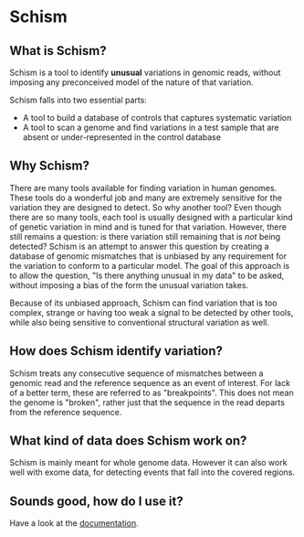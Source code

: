 # Schism

## What is Schism? 

Schism is a tool to identify **unusual** variations in genomic reads, without
imposing any preconceived model of the nature of that variation.

Schism falls into two essential parts:

 * A tool to build a database of controls that captures 
   systematic variation
 * A tool to scan a genome and find variations in a test sample that are absent or 
   under-represented in the control database
   
## Why Schism?

There are many tools available for finding variation in human genomes. These tools 
do a wonderful job and many are extremely sensitive for the variation they are designed
to detect. So why another tool? Even though there are so many tools, each tool is usually
designed with a particular kind of genetic variation in mind and is tuned for that variation.
However, there still
remains a question: is there variation still remaining that is *not* being detected?
Schism is an attempt to answer this question by creating a database
of genomic mismatches that is unbiased by any requirement for the variation to conform to
a particular model. The goal of this approach is to allow the question,
"Is there anything unusual in my data" to be asked, without imposing a bias of the form 
the unusual variation takes. 

Because of its unbiased approach, Schism can find variation that is too complex, strange
or having too weak a signal to be detected by other tools, while also being sensitive
to conventional structural variation as well.

## How does Schism identify variation?

Schism treats any consecutive sequence of mismatches between a genomic read 
and the reference sequence as an event of interest. For lack of a better term, 
these are referred to as "breakpoints". This does not mean the genome is "broken",
rather just that the sequence in the read departs from the reference sequence.

## What kind of data does Schism work on?

Schism is mainly meant for whole genome data. However it can also work well
with exome data, for detecting events that fall into the covered regions.

## Sounds good, how do I use it?

Have a look at the [documentation](docs/getting_started.md).

